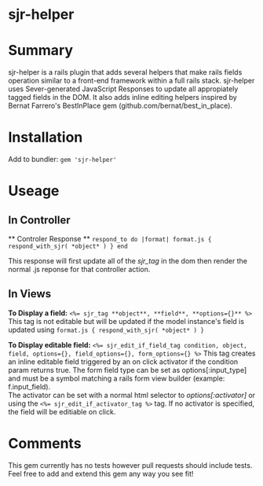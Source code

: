 # sjr-helper

# Summary

sjr-helper is a rails plugin that adds several helpers that make rails fields operation similar to a front-end framework within a full rails stack.  sjr-helper uses Sever-generated JavaScript Responses to update all appropiately tagged fields in the DOM.  It also adds inline editing helpers inspired by Bernat Farrero's BestInPlace gem (github.com/bernat/best_in_place).


# Installation
Add to bundler: `gem 'sjr-helper'`

# Useage
## In Controller
** Controler Response **
`respond_to do |format|
	format.js { respond_with_sjr( *object* ) }
end`

This response will first update all of the *sjr_tag* in the dom then render the normal .js reponse for that controller action.

## In Views
**To Display a field:** 
`<%= sjr_tag **object**, **field**, **options={}** %>`
This tag is not editable but will be updated if the model instance's field is updated using `format.js { respond_with_sjr( *object* ) }`

**To Display editable field:**
`<%= sjr_edit_if_field_tag condition, object, field, options={}, field_options={}, form_options={} %>`
This tag creates an inline editable field triggered by an on click activator if the condition param returns true.  The form field type can be set as options[:input_type] and must be a symbol matching a rails form view builder (example: f.input_field).  
The activator can be set with a normal html selector to *options[:activator]* or using the `<%= sjr_edit_if_activator_tag %>` tag.  If no activator is specified, the field will be editiable on click.

# Comments
This gem currently has no tests however pull requests should include tests.  Feel free to add and extend this gem any way you see fit!
